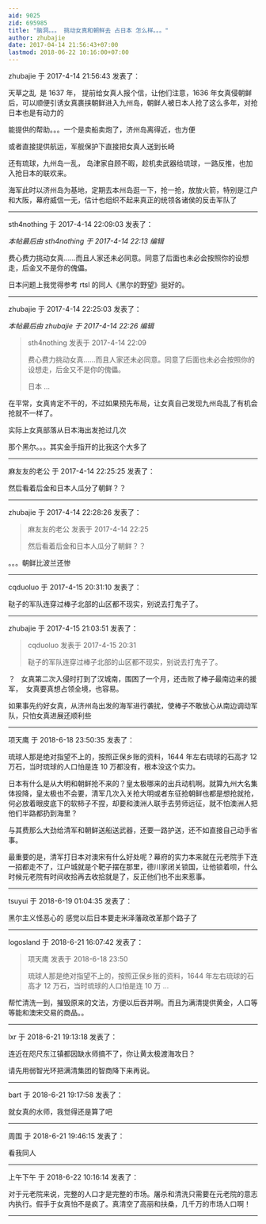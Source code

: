 ```yaml
---
aid: 9025
zid: 695985
title: "脑洞。。。 挑动女真和朝鲜去 占日本 怎么样。。。"
author: zhubajie
date: 2017-04-14 21:56:43+07:00
lastmod: 2018-06-22 10:16:00+07:00
---
```


zhubajie 于 2017-4-14 21:56:43 发表了：

天草之乱&nbsp;&nbsp;是 1637 年， 提前给女真人报个信，让他们注意，1636 年女真侵朝鲜后，可以顺便引诱女真裹挟朝鲜进入九州岛，朝鲜人被日本人抢了这么多年，对抢日本也是有动力的

能提供的帮助。。。一个是卖船卖炮了，济州岛离得近，也方便

或者直接提供航运，军舰保护下直接把女真人送到长崎

还有琉球，九州岛一乱， 岛津家自顾不暇，趁机卖武器给琉球，一路反推，也加入抢日本的联欢来。

海军此时以济州岛为基地，定期去本州岛逛一下，抢一抢，放放火箭，特别是江户和大阪，幕府威信一无，估计也组织不起来真正的统领各诸侯的反击军队了

---

sth4nothing 于 2017-4-14 22:09:03 发表了：

_本帖最后由 sth4nothing 于 2017-4-14 22:13 编辑_

费心费力挑动女真……而且人家还未必同意。同意了后面也未必会按照你的设想走，后金又不是你的傀儡。

日本问题上我觉得参考 rtsl 的同人《黑尔的野望》挺好的。

---

zhubajie 于 2017-4-14 22:25:03 发表了：

_本帖最后由 zhubajie 于 2017-4-14 22:26 编辑_

> sth4nothing 发表于 2017-4-14 22:09
>
> 费心费力挑动女真……而且人家还未必同意。同意了后面也未必会按照你的设想走，后金又不是你的傀儡。
>
> 日本 ...

在平常，女真肯定不干的，不过如果预先布局，让女真自己发现九州岛乱了有机会抢就不一样了。

实际上女真部落从日本海出发抢过几次

那个黑尔。。。其实金手指开的比我这个大多了

---

麻友友的老公 于 2017-4-14 22:25:25 发表了：

然后看着后金和日本人瓜分了朝鲜？？

---

zhubajie 于 2017-4-14 22:28:26 发表了：

> 麻友友的老公 发表于 2017-4-14 22:25
>
> 然后看着后金和日本人瓜分了朝鲜？？

。。。朝鲜比波兰还惨

---

cqduoluo 于 2017-4-15 20:31:10 发表了：

鞑子的军队连穿过棒子北部的山区都不现实，别说去打鬼子了。

---

zhubajie 于 2017-4-15 21:03:51 发表了：

> cqduoluo 发表于 2017-4-15 20:31
>
> 鞑子的军队连穿过棒子北部的山区都不现实，别说去打鬼子了。

？&nbsp; &nbsp;女真第二次入侵时打到了汉城南，围困了一个月，还击败了棒子最南边来的援军，&nbsp;&nbsp;女真要真想占领全境，也容易。

如果事先约好女真，从济州岛出发的海军进行袭扰，使棒子不敢放心从南边调动军队，只怕女真进展还顺利些

---

项天鹰 于 2018-6-18 23:50:35 发表了：

琉球人那是绝对指望不上的，按照正保乡账的资料，1644 年左右琉球的石高才 12 万石，当时琉球的人口怕是连 10 万都没有，根本没这个实力。

日本有什么是从大明和朝鲜抢不来的？皇太极哪来的出兵动机啊。就算九州大名集体投降，皇太极也不会要，清军几次入关抢大明或者东征抢朝鲜也都是想抢就抢，何必放着眼皮底下的软柿子不捏，却要和澳洲人联手去劳师远征，就不怕澳洲人把他们半路都扔到海里？

与其费那么大劲给清军和朝鲜送船送武器，还要一路护送，还不如直接自己动手省事。

最重要的是，清军打日本对澳宋有什么好处呢？幕府的实力本来就在元老院手下连一招都走不了，江户城就是个靶子摆在那里，德川家闭关锁国，让他锁着呗，什么时候元老院有时间收拾再去收拾就是了，反正他们也不出来惹事。

---

tsuyui 于 2018-6-19 01:04:35 发表了：

黑尔主义怪恶心的 感觉以后日本要走米泽藩政改革那个路子了

---

logosland 于 2018-6-21 16:07:42 发表了：

> 项天鹰 发表于 2018-6-18 23:50
>
> 琉球人那是绝对指望不上的，按照正保乡账的资料，1644 年左右琉球的石高才 12 万石，当时琉球的人口怕是连 10 万 ...

帮忙清洗一到，摧毁原来的文法，方便以后吞并啊。而且为满清提供黄金，人口等等能和澳宋交易的商品。。

---

lxr 于 2018-6-21 19:13:18 发表了：

连近在咫尺东江镇都因缺水师搞不了，你让黄太极渡海攻日？

请先用弱智光环把满清集团的智商降下来再说。

---

bart 于 2018-6-21 19:17:58 发表了：

就女真的水师，我觉得还是算了吧

---

周围 于 2018-6-21 19:46:15 发表了：

看我同人

---

上午下午 于 2018-6-22 10:16:14 发表了：

对于元老院来说，完整的人口才是完整的市场。屠杀和清洗只需要在元老院的意志内执行。假手于女真怕不是疯了。真清空了高丽和扶桑，几千万的市场人口啊！

---
